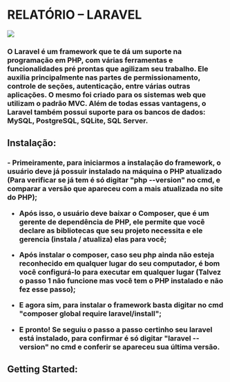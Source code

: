 <h1>RELATÓRIO – LARAVEL</h1>
<img middle src="https://cdn.discordapp.com/attachments/762851212193693696/1039754476736753745/laravel.png">
<h3>O Laravel é um framework que te dá um suporte na programação em PHP, com várias ferramentas e funcionalidades pré prontas que agilizam seu trabalho. Ele auxilia principalmente nas partes de permissionamento, controle de seções, autenticação, entre várias outras aplicações. O mesmo foi criado para os sistemas web que utilizam o padrão MVC. Além de todas essas vantagens, o Laravel também possui suporte para os bancos de dados: MySQL, PostgreSQL, SQLite, SQL Server.
 
<h2>Instalação:</h2>
<h3>
- Primeiramente, para iniciarmos a instalação do framework, o usuário deve já possuir instalado na máquina o PHP atualizado (Para verificar se já tem é só digitar "php --version" no cmd, e comparar a versão que apareceu com a mais atualizada no site do PHP); 

- Após isso, o usuário deve baixar o Composer, que é um gerente de dependência de PHP, ele permite que você declare as bibliotecas que seu projeto necessita e ele gerencia (instala / atualiza) elas para você; 

- Após instalar o composer, caso seu php ainda não esteja reconhecido em qualquer lugar do seu computador, é bom você configurá-lo para executar em qualquer lugar (Talvez o passo 1 não funcione mas você tem o PHP instalado e não fez esse passo);

- E agora sim, para instalar o framework basta digitar no cmd "composer global require laravel/install";

- E pronto! Se seguiu o passo a passo certinho seu laravel está instalado, para confirmar é só digitar "laravel --version" no cmd e conferir se apareceu sua última versão.
</h3>

<h2>Getting Started:</h2>
<h3></h3>

